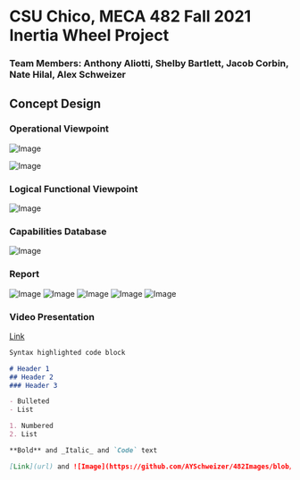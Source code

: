 # CSU Chico, MECA 482 Fall 2021 Inertia Wheel Project
### Team Members: Anthony Aliotti, Shelby Bartlett, Jacob Corbin, Nate Hilal, Alex Schweizer


## Concept Design

### Operational Viewpoint
![Image](Function_diagram.png)

![Image](operational_viewpoint_side.png)

### Logical Functional Viewpoint
![Image](LogicalFunctionalView.PNG)

### Capabilities Database
![Image](Capabilities_database.PNG)

### Report
![Image](MECA_482_Final_Report_Page_1.jpg)
![Image](MECA_482_Final_Report_Page_2.jpg)
![Image](MECA_482_Final_Report_Page_3.jpg)
![Image](MECA_482_Final_Report_Page_4.jpg)
![Image](MECA_482_Final_Report_Page_5.jpg)





### Video Presentation
[Link](url)



```markdown
Syntax highlighted code block

# Header 1
## Header 2
### Header 3

- Bulleted
- List

1. Numbered
2. List

**Bold** and _Italic_ and `Code` text

[Link](url) and ![Image](https://github.com/AYSchweizer/482Images/blob/8d31d3ae31b7d035b9f91d7ce20026c15c8f6801/LogicalFunctionalView.PNG)
```

